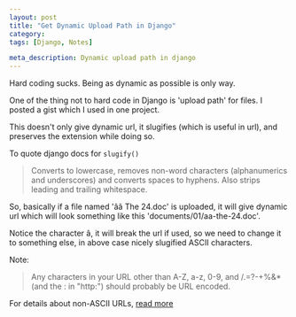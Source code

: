 ```yaml
---
layout: post
title: "Get Dynamic Upload Path in Django"
category:
tags: [Django, Notes]

meta_description: Dynamic upload path in django
---
```

Hard coding sucks. Being as dynamic as possible is only way. 

One of the thing not to hard code in Django is 'upload path' for files. I posted a gist which I used in one project. 

<script src="https://gist.github.com/neokya/5370749.js"></script>

This doesn't only give dynamic url, it slugifies (which is useful in url), and preserves the extension while doing so.

To quote django docs for `slugify()`

>Converts to lowercase, removes non-word characters (alphanumerics and underscores) and converts spaces to hyphens. Also strips leading and trailing whitespace.

So, basically if a file named 'ââ The 24.doc' is uploaded, it will give dynamic url which will look something like this 'documents/01/aa-the-24.doc'.

Notice the character â, it will break the url if used, so we need to change it to something else, in above case nicely slugified ASCII characters.

Note:
>Any characters in your URL other than A-Z, a-z, 0-9, and /.=?-+%&* (and the : in "http:") should probably be URL encoded.

For details about non-ASCII URLs, [read more][1]

[1]: http://meta.stackoverflow.com/questions/21147/non-ascii-characters-in-external-links  

 
  